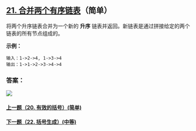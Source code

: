## [21. 合并两个有序链表](https://leetcode-cn.com/problems/merge-two-sorted-lists/)（简单）

将两个升序链表合并为一个新的 **升序** 链表并返回。新链表是通过拼接给定的两个链表的所有节点组成的。 

**示例：**

```
输入：1->2->4, 1->3->4
输出：1->1->2->3->4->4
```



### 答案：



![](https://img-blog.csdnimg.cn/20200807155236311.png)

#### [上一题（20. 有效的括号）(简单)](https://github.com/sdwwld/leetCode/blob/master/src/main/java/com/wld/java/leetcode/leetCode0020.md)

#### [下一题（22. 括号生成）(中等)](https://github.com/sdwwld/leetCode/blob/master/src/main/java/com/wld/java/leetcode/leetCode0022.md)

